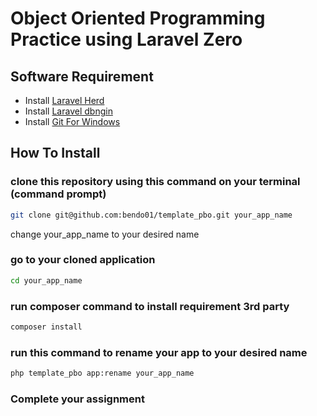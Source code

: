 # Object Oriented Programming Practice using Laravel Zero

## Software Requirement

- Install [Laravel Herd](https://herd.laravel.com)
- Install [Laravel dbngin](https://dbngin.com)
- Install [Git For Windows](https://gitforwindows.org)

## How To Install

### clone this repository using this command on your terminal (command prompt)
```sh
git clone git@github.com:bendo01/template_pbo.git your_app_name
```

change your_app_name to your desired name

### go to your cloned application

```sh
cd your_app_name
```

### run composer command to install requirement 3rd party

```sh
composer install
```

### run this command to rename your app to your desired name

```sh
php template_pbo app:rename your_app_name
```

### Complete your assignment
